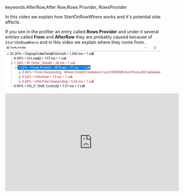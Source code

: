 ﻿keywords:AfterRow,After Row,Rows Provider, RowsProvider

In this video we explain how StartOnRowWhere works and it's potential side affects.

If you see in the profiler an entry called **Rows Provider** and under it several entries called **From** and **AfterRow** they are probably caused because of `StartOnRowWhere` and in this video we explain where they come from.
![2017 08 01 23H42 26](2017-08-01_23h42_26.png)

<iframe width="560" height="315" src="https://www.youtube.com/embed/hWfU4h9i7ZQ?list=PL1DEQjXG2xnJwAfsOtNtwdstwzq20y-wp" frameborder="0" allowfullscreen></iframe>